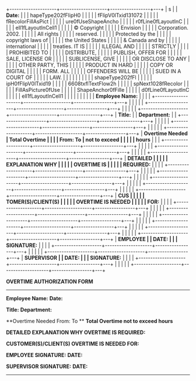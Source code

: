 +--------------------+--------------------+-----------------+---+
| s                  |                    | **Date:**       |   |
| hapeType202fFlipH0 |                    |                 |   |
| fFlipV0lTxid131072 |                    |                 |   |
| fRecolorFillAsPict |                    |                 |   |
| ure0fUseShapeAncho |                    |                 |   |
| r0fLine0fLayoutInC |                    |                 |   |
| ell1fLayoutInCell1 |                    |                 |   |
| © Copyright        |                    |                 |   |
| Envision           |                    |                 |   |
| Corporation. 2002. |                    |                 |   |
| All rights         |                    |                 |   |
| reserved.          |                    |                 |   |
| Protected by the   |                    |                 |   |
| copyright laws of  |                    |                 |   |
| the United States  |                    |                 |   |
| & Canada and by    |                    |                 |   |
| international      |                    |                 |   |
| treaties. IT IS    |                    |                 |   |
| ILLEGAL AND        |                    |                 |   |
| STRICTLY           |                    |                 |   |
| PROHIBITED TO      |                    |                 |   |
| DISTRIBUTE,        |                    |                 |   |
| PUBLISH, OFFER FOR |                    |                 |   |
| SALE, LICENSE OR   |                    |                 |   |
| SUBLICENSE, GIVE   |                    |                 |   |
| OR DISCLOSE TO ANY |                    |                 |   |
| OTHER PARTY, THIS  |                    |                 |   |
| PRODUCT IN HARD    |                    |                 |   |
| COPY OR DIGITAL    |                    |                 |   |
| FORM. ALL          |                    |                 |   |
| OFFENDERS WILL BE  |                    |                 |   |
| SUED IN A COURT OF |                    |                 |   |
| LAW.               |                    |                 |   |
|                    |                    |                 |   |
| shapeType202fFl    |                    |                 |   |
| ipH0fFlipV0lTxid19 |                    |                 |   |
| 6608txflTextFlow2h |                    |                 |   |
| spNext1028fRecolor |                    |                 |   |
| FillAsPicture0fUse |                    |                 |   |
| ShapeAnchor0fFille |                    |                 |   |
| d0fLine0fLayoutInC |                    |                 |   |
| ell1fLayoutInCell1 |                    |                 |   |
|                    |                    |                 |   |
| **Employee Name:** |                    |                 |   |
+--------------------+--------------------+-----------------+---+
|                    |                    |                 |   |
+--------------------+--------------------+-----------------+---+
|                    |                    |                 |   |
+--------------------+--------------------+-----------------+---+
| **Title:**         |                    | **Department:** |   |
+--------------------+--------------------+-----------------+---+
|                    |                    |                 |   |
+--------------------+--------------------+-----------------+---+
|                    |                    |                 |   |
+--------------------+--------------------+-----------------+---+
| **Overtime Needed  | **Total Overtime   |                 |   |
| From: To**         | not to exceed      |                 |   |
|                    | hours**            |                 |   |
+--------------------+--------------------+-----------------+---+
|                    |                    |                 |   |
+--------------------+--------------------+-----------------+---+
|                    |                    |                 |   |
+--------------------+--------------------+-----------------+---+
| **DETAILED         |                    |                 |   |
| EXPLANATION WHY    |                    |                 |   |
| OVERTIME IS        |                    |                 |   |
| REQUIRED:**        |                    |                 |   |
+--------------------+--------------------+-----------------+---+
|                    |                    |                 |   |
+--------------------+--------------------+-----------------+---+
|                    |                    |                 |   |
+--------------------+--------------------+-----------------+---+
|                    |                    |                 |   |
+--------------------+--------------------+-----------------+---+
|                    |                    |                 |   |
+--------------------+--------------------+-----------------+---+
| **CUS              |                    |                 |   |
| TOMER(S)/CLIENT(S) |                    |                 |   |
| OVERTIME IS NEEDED |                    |                 |   |
| FOR:**             |                    |                 |   |
+--------------------+--------------------+-----------------+---+
|                    |                    |                 |   |
+--------------------+--------------------+-----------------+---+
|                    |                    |                 |   |
+--------------------+--------------------+-----------------+---+
|                    |                    |                 |   |
+--------------------+--------------------+-----------------+---+
|                    |                    |                 |   |
+--------------------+--------------------+-----------------+---+
|                    |                    |                 |   |
+--------------------+--------------------+-----------------+---+
| **EMPLOYEE         |                    | **DATE:**       |   |
| SIGNATURE:**       |                    |                 |   |
+--------------------+--------------------+-----------------+---+
|                    |                    |                 |   |
+--------------------+--------------------+-----------------+---+
| **SUPERVISOR       |                    | **DATE:**       |   |
| SIGNATURE:**       |                    |                 |   |
+--------------------+--------------------+-----------------+---+
|                    |                    |                 |   |
+--------------------+--------------------+-----------------+---+

**OVERTIME AUTHORIZATION FORM**

  ---------------------------------------------------- ---------------------------------------- ----------------- --
  **Employee Name:**                                                                            **Date:**         
                                                                                                                  
                                                                                                                  
  **Title:**                                                                                    **Department:**   
                                                                                                                  
                                                                                                                  
  **Overtime Needed From: To **                        **Total Overtime not to exceed hours**                     
                                                                                                                  
                                                                                                                  
  **DETAILED EXPLANATION WHY OVERTIME IS REQUIRED:**                                                              
                                                                                                                  
                                                                                                                  
                                                                                                                  
                                                                                                                  
  **CUSTOMER(S)/CLIENT(S) OVERTIME IS NEEDED FOR:**                                                               
                                                                                                                  
                                                                                                                  
                                                                                                                  
                                                                                                                  
                                                                                                                  
  **EMPLOYEE SIGNATURE:**                                                                       **DATE:**         
                                                                                                                  
  **SUPERVISOR SIGNATURE:**                                                                     **DATE:**         
                                                                                                                  
  ---------------------------------------------------- ---------------------------------------- ----------------- --
